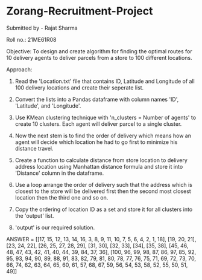 # Zorang-Recruitment-Project
Submitted by - Rajat Sharma

Roll no.: 21ME61R08

Objective: To design and create algorithm for finding the optimal routes for 10 delivery agents to deliver parcels from a store to 100 different locations.

Approach:

1. Read the 'Location.txt' file that contains ID, Latitude and Longitude of all 100 delivery locations and create their seperate list.

2. Convert the lists into a Pandas dataframe with column names 'ID', 'Latitude', and 'Longitude'.

3. Use KMean clustering technique with 'n_clusters = Number of agents' to create 10 clusters. Each agent will deliver parcel to a single cluster.

4. Now the next stem is to find the order of delivery which means how an agent will decide which location he had to go first to minimize his distance travel.

5. Create a function to calculate distance from store location to delivery address location using Manhattan distance formula and store it into 'Distance' column in the dataframe.

6. Use a loop arrange the order of delivery such that the address which is closest to the store will be delivered first then the second most closest location then the third one and so on.

7. Copy the ordering of location ID as a set and store it for all clusters into the 'output' list.

8. 'output' is our required solution.

ANSWER = [[17, 15, 12, 13, 14, 16, 3, 8, 9, 11, 10, 7, 5, 6, 4, 2, 1, 18], [19, 20, 21], [23, 24, 22], [26, 25, 27, 28, 29], [31, 30], [32, 33], [34], [35, 38], [45, 46, 48, 47, 43, 42, 41, 40, 44, 39, 84, 37, 36], [100, 96, 99, 98, 87, 86, 97, 85, 92, 95, 93, 94, 90, 89, 88, 91, 83, 82, 79, 81, 80, 78, 77, 76, 75, 71, 69, 72, 73, 70, 66, 74, 62, 63, 64, 65, 60, 61, 57, 68, 67, 59, 56, 54, 53, 58, 52, 55, 50, 51, 49]]
